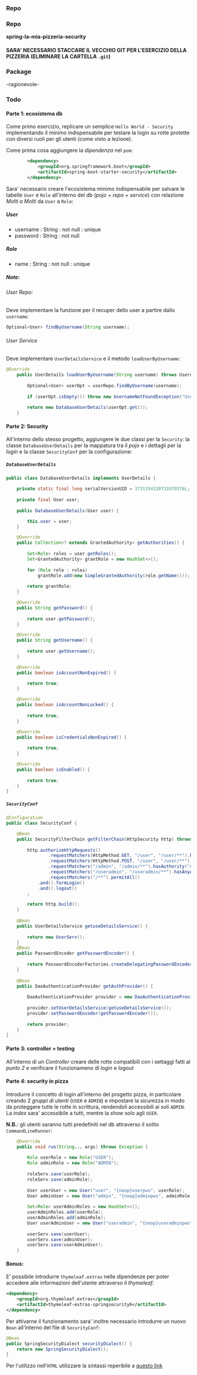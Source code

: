### Repo
### Repo
**spring-la-mia-pizzeria-security**
#### SARA' NECESSARIO STACCARE IL VECCHIO GIT PER L'ESERCIZIO DELLA PIZZERIA (ELIMINARE LA CARTELLA `.git`)

### Package
-ragionevole-

### Todo
#### Parte 1: ecosistema db
Come primo esercizio, replicare un semplice `Hello World - Security` implementando il minimo indispensabile per testare la login su rotte protette con diversi ruoli per gli utenti (come visto a lezione).

Come prima cosa aggiungere la *dipendenza* nel `pom`:
```xml 
		<dependency>
		    <groupId>org.springframework.boot</groupId>
		    <artifactId>spring-boot-starter-security</artifactId>
		</dependency>
```

Sara' necessario creare l'ecosistema minimo indispensabile per salvare le tabelle `User` e `Role` all'interno del db (*pojo* + *repo* + *service*) con relazione *Molti a Molti* da `User` a `Role`:

##### User
- username : String : not null : unique
- password : String : not null

##### Role
- name : String : not null : unique

##### Note:
###### User Repo:
Deve implementare la funzione per il recuper dello user a partire dallo `username`:
```java
Optional<User> findByUsername(String username);
```

###### User Service
Deve implementare `UserDetailsService` e il metodo `loadUserByUsername`:
```java
@Override
	public UserDetails loadUserByUsername(String username) throws UsernameNotFoundException {
		
		Optional<User> userOpt = userRepo.findByUsername(username);
		
		if (userOpt.isEmpty()) throw new UsernameNotFoundException("User not found");
		
		return new DatabaseUserDetails(userOpt.get());
	}
```

#### Parte 2: Security
All'interno dello stesso progetto, aggiungere le due classi per la `Security`: la classe `DatabaseUserDetails` per la mappatura tra il *pojo* e i dettagli per la *login* e la classe `SecurityConf` per la configurazione:

##### `DatabaseUserDetails`
```java
public class DatabaseUserDetails implements UserDetails {

	private static final long serialVersionUID = 3731354320731070576L;
	
	private final User user;
	
	public DatabaseUserDetails(User user) {

		this.user = user;
	}

	@Override
	public Collection<? extends GrantedAuthority> getAuthorities() {
		
		Set<Role> roles = user.getRoles();
		Set<GrantedAuthority> grantRole = new HashSet<>();
		
		for (Role role : roles) 
			grantRole.add(new SimpleGrantedAuthority(role.getName()));
		
		return grantRole;
	}

	@Override
	public String getPassword() {
		
		return user.getPassword();
	}

	@Override
	public String getUsername() {
		
		return user.getUsername();
	}

	@Override
	public boolean isAccountNonExpired() {

		return true;
	}

	@Override
	public boolean isAccountNonLocked() {
		
		return true;
	}

	@Override
	public boolean isCredentialsNonExpired() {
		
		return true;
	}

	@Override
	public boolean isEnabled() {
		
		return true;
	}	
}
```

##### `SecurityConf`
```java
@Configuration
public class SecurityConf {

	@Bean
	public SecurityFilterChain getFilterChain(HttpSecurity http) throws Exception {
		
		http.authorizeHttpRequests()
				.requestMatchers(HttpMethod.GET, "/user", "/user/**").hasAuthority("USER")
				.requestMatchers(HttpMethod.POST, "/user", "/user/**").hasAuthority("ADMIN")
				.requestMatchers("/admin", "/admin/**").hasAuthority("ADMIN")
				.requestMatchers("/useradmin", "/useradmin/**").hasAnyAuthority("USER", "ADMIN")	
				.requestMatchers("/**").permitAll()
			.and().formLogin()
			.and().logout()
		;

		return http.build();
	}
	
	@Bean
	public UserDetailsService getuseDetailsService() {
		
		return new UserServ();
	}
	@Bean
	public PasswordEncoder getPasswordEncoder() {
		
		return PasswordEncoderFactories.createDelegatingPasswordEncoder();
	}
	
	@Bean
	public DaoAuthenticationProvider getAuthProvider() {
		
		DaoAuthenticationProvider provider = new DaoAuthenticationProvider();
		
		provider.setUserDetailsService(getuseDetailsService());
		provider.setPasswordEncoder(getPasswordEncoder());
		
		return provider;
	}
}	
```
#### Parte 3: controller + testing
All'interno di un *Controller* creare delle rotte compatibili con i settaggi fatti al *punto 2* e verificare il funzionameno di *login* e *logout*
#### Parte 4: security in pizza
Introdurre il concetto di login all'interno del progetto pizza, in particolare creando 2 *gruppi di utenti* (`USER` e `ADMIN`) e impostare la sicurezza in modo da proteggere tutte le rotte in scrittura, rendendoli accessibili ai soli `ADMIN`. La *index* sara' accessibile a tutti, mentre la *show* solo agli `USER`.

**N.B.**: gli utenti saranno tutti predefiniti nel db attraverso il solito `CommandLineRunner`:
```java
	@Override
	public void run(String... args) throws Exception {
		
		Role userRole = new Role("USER");
		Role adminRole = new Role("ADMIN");
		
		roleServ.save(userRole);
		roleServ.save(adminRole);
		
		User userUser = new User("user", "{noop}userpws", userRole);
		User adminUser = new User("admin", "{noop}adminpws", adminRole);
		
		Set<Role> userAdminRoles = new HashSet<>();
		userAdminRoles.add(userRole);
		userAdminRoles.add(adminRole);
		User userAdminUser = new User("useradmin", "{noop}useradminpws", userAdminRoles);
		
		userServ.save(userUser);
		userServ.save(adminUser);
		userServ.save(userAdminUser);
	}
```

#### Bonus:
E' possibile introdurre `thymeleaf.extras` nelle dipendenze per poter accedere alle informazioni dell'utente attraverso il *thymeleaf*:
```xml
<dependency>
	<groupId>org.thymeleaf.extras</groupId>
	<artifactId>thymeleaf-extras-springsecurity6</artifactId>
</dependency>
```

Per attivarne il funzionamento sara' inoltre necessario introdurre un nuovo `Bean` all'interno del file di `SecurityConf`:
```java
@Bean
public SpringSecurityDialect securityDialect() {
	return new SpringSecurityDialect();
}
```

Per l'utilizzo nell'`HTML` utilizzare la sintassi reperibile a [questo link](https://www.thymeleaf.org/doc/articles/springsecurity.html) 